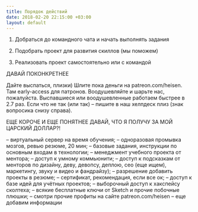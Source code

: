 ```yaml
---
title: Порядок действий
date: 2018-02-20 22:15:00 +03:00
layout: default
---
```


1. Добраться до командного чата и начать выполнять задания

2. Подобрать проект для развития скиллов (мы поможем)

3. Реализовать проект самостоятельно или с командой

ДАВАЙ ПОКОНКРЕТНЕЕ

Дайте выспаться, плизки) Шлите пока деньги на patreon.com/heisen. Там early-access для патронов. Воодушевляйте и шарьте нас, пожалуйста. Выспавшиеся или воодушевленные работаем быстрее в 2.7 раз. Если что не так (или так) – пишите в наш хелпдеск плиз (знак вопросика снизу справа).

ЕЩЕ КОРОЧЕ И ЕЩЕ ПОНЯТНЕЕ ДАВАЙ, ЧТО Я ПОЛУЧУ ЗА МОЙ ЦАРСКИЙ ДОЛЛАР?!

– виртуальный сервер на время обучения; – одноразовая промывка мозгов, ревью резюме, 20 мин;
– базовые задания, инструкции по основным входам в технологии;
– менеджмент учебного проекта от ментора;
– доступ к умному коммьюнити;
– доступ к подсказкам от менторов по дизайну, деву, девопсу, деплою, сео (еще ищем), маркетингу, звуку и видео и фандрайзу);
– разрешение добавить проекты в резюме;
– сертификат, рекомендация, если все ок;
– доступ к базе идей для учётных проектов;
– выборочный доступ к хакспейсу сколтеха;
– всякие бесплатные ключи от Sketch и прочие побочные плюшки;
– смотри прочие профиты на сайте patreon.com/heisen – еще добавим информации